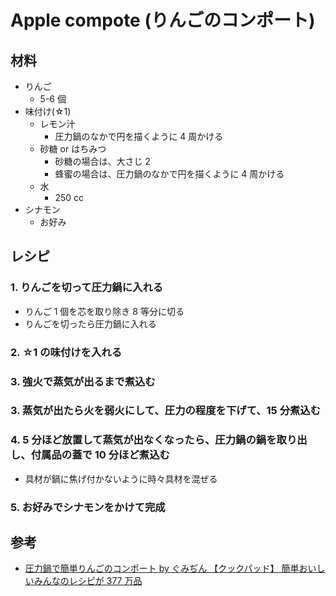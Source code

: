 # Apple compote (りんごのコンポート)

## 材料

- りんご
  - 5-6 個
- 味付け(☆1)
  - レモン汁
    - 圧力鍋のなかで円を描くように 4 周かける
  - 砂糖 or はちみつ
    - 砂糖の場合は、大さじ 2
    - 蜂蜜の場合は、圧力鍋のなかで円を描くように 4 周かける
  - 水
    - 250 cc
- シナモン
  - お好み

## レシピ

### 1. りんごを切って圧力鍋に入れる

- りんご 1 個を芯を取り除き 8 等分に切る
- りんごを切ったら圧力鍋に入れる

### 2. ☆1 の味付けを入れる

### 3. 強火で蒸気が出るまで煮込む

### 3. 蒸気が出たら火を弱火にして、圧力の程度を下げて、15 分煮込む

### 4. 5 分ほど放置して蒸気が出なくなったら、圧力鍋の鍋を取り出し、付属品の蓋で 10 分ほど煮込む

- 具材が鍋に焦げ付かないように時々具材を混ぜる

### 5. お好みでシナモンをかけて完成

## 参考

- [圧力鍋で簡単りんごのコンポート by ぐみぢん 【クックパッド】 簡単おいしいみんなのレシピが 377 万品](https://cookpad.com/recipe/3016679)
